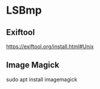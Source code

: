 # LSBmp

## Exiftool
https://exiftool.org/install.html#Unix

## Image Magick
sudo apt install imagemagick
